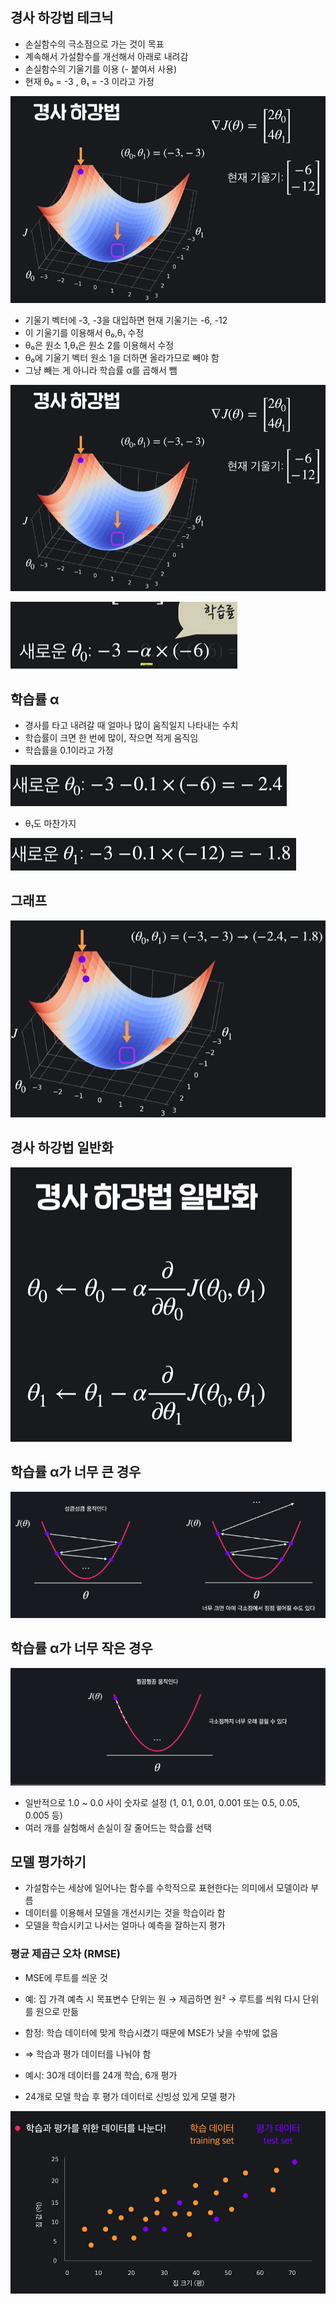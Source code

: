 ## 경사 하강법 테크닉

- 손실함수의 극소점으로 가는 것이 목표  
- 계속해서 가설함수를 개선해서 아래로 내려감  
- 손실함수의 기울기를 이용 (- 붙여서 사용)  
- 현재 θ₀ = -3 ,  θ₁ = -3 이라고 가정    

![](/image.png/경사하강1.png)


- 기울기 벡터에 -3, -3을 대입하면 현재 기울기는 -6, -12    
- 이 기울기를 이용해서 θ₀,θ₁ 수정  
- θ₀은 원소 1,θ₁은 원소 2를 이용해서 수정  
- θ₀에 기울기 벡터 원소 1을 더하면 올라가므로 빼야 함  
- 그냥 빼는 게 아니라 학습률 α를 곱해서 뺌    

![](/image.png/경사하강1.png)

![](/image.png/경사하강2.png)

## 학습률 α

- 경사를 타고 내려갈 때 얼마나 많이 움직일지 나타내는 수치  
- 학습률이 크면 한 번에 많이, 작으면 적게 움직임  
- 학습률을 0.1이라고 가정  

![](/image.png/학습률1.png)

  
- θ₁도 마찬가지    

![](/image.png/학습률2.png)  


## 그래프

![](/image.png/학습률%20그래프.png)  


## 경사 하강법 일반화

![](/image.png/경사일반화.png)  


## 학습률 α가 너무 큰 경우

![](/image.png/학습률큰.png)  


## 학습률 α가 너무 작은 경우

![](/image.png/학습률작은.png)  


- 일반적으로 1.0 ~ 0.0 사이 숫자로 설정 (1, 0.1, 0.01, 0.001 또는 0.5, 0.05, 0.005 등)  
- 여러 개를 실험해서 손실이 잘 줄어드는 학습률 선택  

## 모델 평가하기

- 가설함수는 세상에 일어나는 함수를 수학적으로 표현한다는 의미에서 모델이라 부름  
- 데이터를 이용해서 모델을 개선시키는 것을 학습이라 함  
- 모델을 학습시키고 나서는 얼마나 예측을 잘하는지 평가  

### 평균 제곱근 오차 (RMSE)

- MSE에 루트를 씌운 것  
- 예: 집 가격 예측 시 목표변수 단위는 원 → 제곱하면 원² → 루트를 씌워 다시 단위를 원으로 만듦  

- 함정: 학습 데이터에 맞게 학습시켰기 때문에 MSE가 낮을 수밖에 없음  
- ⇒ 학습과 평가 데이터를 나눠야 함  

- 예시: 30개 데이터를 24개 학습, 6개 평가  
- 24개로 모델 학습 후 평가 데이터로 신빙성 있게 모델 평가

![](/image.png/데이터나누기.png)  
